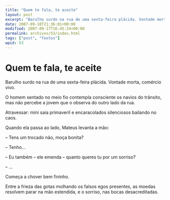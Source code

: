 ```yaml
---
title: "Quem te fala, te aceite"
layout: post
excerpt: "Barulho surdo na rua de uma sexta-feira plácida. Vontade morta, comércio vivo. O homem sentado no meio fio contempla consciente os navios do trânsito, mas não percebe a jovem que o observa do outro lado da rua. Atravessar: mini saia primaveril e encaracolados silenciosos bailando no caos. Quando ela passa ao lado, Mateus levanta a […]"
date: 2007-09-10T21:36:01+00:00
modified: 2007-09-17T16:45:24+00:00
permalink: archives/53/index.html
tags: ["post", "Textos"]
wpid: 53
---
```


# Quem te fala, te aceite

Barulho surdo na rua de uma sexta-feira plácida. Vontade morta, comércio vivo.

O homem sentado no meio fio contempla consciente os navios do trânsito, mas não percebe a jovem que o observa do outro lado da rua.

Atravessar: mini saia primaveril e encaracolados silenciosos bailando no caos.

Quando ela passa ao lado, Mateus levanta a mão:

– Tens um trocado não, moça bonita?

– Tenho…

– Eu também – ele emenda – quanto queres tu por um sorriso?

– …

Começa a chover bem fininho.

Entre a frieza das gotas molhando os falsos egos presentes, as moedas resolvem parar na mão estendida, e o sorriso, nas bocas desacreditadas.